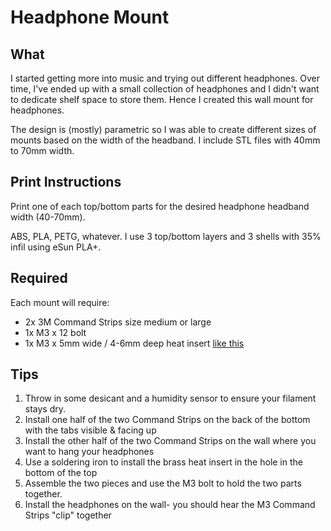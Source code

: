 # Headphone Mount

## What

I started getting more into music and trying out different headphones.  Over time,
I've ended up with a small collection of headphones and I didn't want to dedicate
shelf space to store them.  Hence I created this wall mount for headphones.

The design is (mostly) parametric so I was able to create different sizes of mounts
based on the width of the headband.  I include STL files with 40mm to 70mm width.


## Print Instructions

Print one of each top/bottom parts for the desired headphone headband width (40-70mm).

ABS, PLA, PETG, whatever.  I use 3 top/bottom layers and 3 shells with 35% infil
using eSun PLA+.

## Required

Each mount will require:

* 2x 3M Command Strips size medium or large
* 1x M3 x 12 bolt
* 1x M3 x 5mm wide / 4-6mm deep heat insert [like this](https://www.aliexpress.com/item/4001258499799.html)

## Tips

1. Throw in some desicant and a humidity sensor to ensure your filament stays dry.
1. Install one half of the two Command Strips on the back of the bottom with the 
    tabs visible & facing up
1. Install the other half of the two Command Strips on the wall where you want to
    hang your headphones
1. Use a soldering iron to install the brass heat insert in the hole in the bottom
    of the top
1. Assemble the two pieces and use the M3 bolt to hold the two parts together.
1. Install the headphones on the wall- you should hear the M3 Command Strips "clip"
    together

